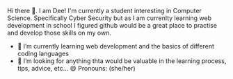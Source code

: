 Hi there 👋. I am Dee!
I'm currently a student interesting in Computer Science. Specifically Cyber Security but as I am currenlty learning web development in school I figured github would be a great place to practise and develop those skills on my own. 

- 🌱 I’m currently learning web development and the basics of different coding languages
- 🤔 I’m looking for anything thta would be valuable in the learning process, tips, advice, etc...
 😄 Pronouns: (she/her)
